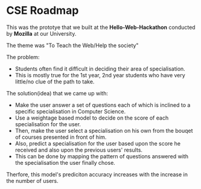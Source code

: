 # CSE Roadmap
This was the prototye that we built at the **Hello-Web-Hackathon** conducted by **Mozilla** at our University.

The theme was "To Teach the Web/Help the society"

The problem:

- Students often find it difficult in deciding their area of specialisation.
- This is mostly true for the 1st year, 2nd year students who have very little/no clue of the path to take.

The solution(idea) that we came up with:

  - Make the user answer a set of questions each of which is inclined to a specific specialisation in Computer Science.
  - Use a weightage based model to decide on the score of each specialisation for the user.
  - Then, make the user select a specialisation on his own from the bouqet of courses presented in front of him.
  - Also, predict a specialisation for the user based upon the score he received and also upon the previous users' results.
  - This can be done by mapping the pattern of questions answered with the specialisation the user finally chose.
  
 Therfore, this model's prediciton accuracy increases with the increase in the number of users.
 
